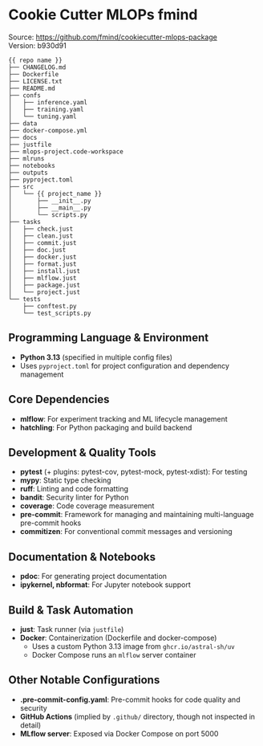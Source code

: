 # Cookie Cutter MLOPs fmind
Source: https://github.com/fmind/cookiecutter-mlops-package    
Version: b930d91

```
{{ repo name }}
├── CHANGELOG.md
├── Dockerfile
├── LICENSE.txt
├── README.md
├── confs
│   ├── inference.yaml
│   ├── training.yaml
│   └── tuning.yaml
├── data
├── docker-compose.yml
├── docs
├── justfile
├── mlops-project.code-workspace
├── mlruns
├── notebooks
├── outputs
├── pyproject.toml
├── src
│   └── {{ project_name }}
│       ├── __init__.py
│       ├── __main__.py
│       └── scripts.py
├── tasks
│   ├── check.just
│   ├── clean.just
│   ├── commit.just
│   ├── doc.just
│   ├── docker.just
│   ├── format.just
│   ├── install.just
│   ├── mlflow.just
│   ├── package.just
│   └── project.just
└── tests
    ├── conftest.py
    └── test_scripts.py
```


## Programming Language & Environment
- **Python 3.13** (specified in multiple config files)
- Uses `pyproject.toml` for project configuration and dependency management

## Core Dependencies
- **mlflow**: For experiment tracking and ML lifecycle management
- **hatchling**: For Python packaging and build backend

## Development & Quality Tools
- **pytest** (+ plugins: pytest-cov, pytest-mock, pytest-xdist): For testing
- **mypy**: Static type checking
- **ruff**: Linting and code formatting
- **bandit**: Security linter for Python
- **coverage**: Code coverage measurement
- **pre-commit**: Framework for managing and maintaining multi-language pre-commit hooks
- **commitizen**: For conventional commit messages and versioning

## Documentation & Notebooks
- **pdoc**: For generating project documentation
- **ipykernel, nbformat**: For Jupyter notebook support

## Build & Task Automation
- **just**: Task runner (via `justfile`)
- **Docker**: Containerization (Dockerfile and docker-compose)
  - Uses a custom Python 3.13 image from `ghcr.io/astral-sh/uv`
  - Docker Compose runs an `mlflow` server container

## Other Notable Configurations
- **.pre-commit-config.yaml**: Pre-commit hooks for code quality and security
- **GitHub Actions** (implied by `.github/` directory, though not inspected in detail)
- **MLflow server**: Exposed via Docker Compose on port 5000

